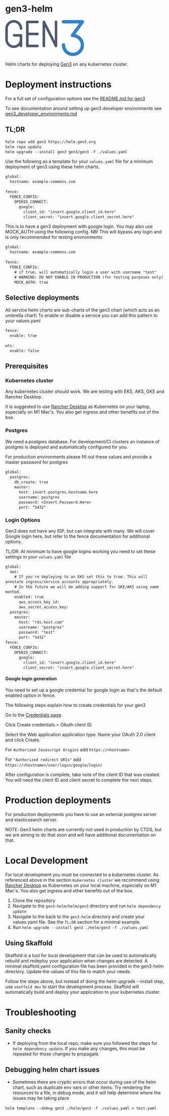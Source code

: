 
# gen3-helm
<img src="docs/images/gen3-blue-dark.png" width=250px>


Helm charts for deploying [Gen3](https://gen3.org) on any kubernetes cluster.

# Deployment instructions
For a full set of configuration options see the [README.md for gen3](./helm/gen3/README.md)

To see documentation around setting up gen3 developer environments see [gen3_developer_environments.md](./docs/gen3_developer_environments.md)

## TL;DR 
```
helm repo add gen3 https://helm.gen3.org
helm repo update
helm upgrade --install gen3 gen3/gen3 -f ./values.yaml 
```

Use the following as a template for your `values.yaml` file for a minimum deployment of gen3 using these helm charts.



```
global:
  hostname: example-commons.com

fence: 
  FENCE_CONFIG:
    OPENID_CONNECT:
      google:
        client_id: "insert.google.client_id.here"
        client_secret: "insert.google.client_secret.here"
```

This is to have a gen3 deployment with google login. You may also use MOCK_AUTH using the following config. NB! This will bypass any login and is only recommended for testing environments


```
global:
  hostname: example-commons.com

fence: 
  FENCE_CONFIG:
    # if true, will automatically login a user with username "test"
    # WARNING: DO NOT ENABLE IN PRODUCTION (for testing purposes only)
    MOCK_AUTH: true
```


## Selective deployments 
All service helm charts are sub-charts of the gen3 chart (which acts as an umbrella chart)
To enable or disable a service you can add this pattern to your values.yaml

```
fence:
  enable: true

wts:
  enable: false
```


## Prerequisites

### Kubernetes cluster
Any kubernetes cluster _should_ work. We are testing with EKS, AKS, GKE and Rancher Desktop. 

It is suggested to use [Rancher Desktop](https://rancherdesktop.io/) as Kubernetes on your laptop, especially on M1 Mac's. You also get ingress and other benefits out of the box. 

### Postgres 
We need a postgres database. For development/CI clusters an instance of postgres is deployed and automatically configured for you.

For production environments please fill out these values and provide a master password for postgres

```
global:
  postgres:
    db_create: true
    master:
      host: insert.postgres.hostname.here
      username: postgres
      password: <Insert.Password.Here>
      port: "5432"
```


### Login Options
Gen3 does not have any IDP, but can integrate with many. We will cover Google login here, but refer to the fence documentation for additional options. 

TL/DR: At minimum to have google logins working you need to set these settings in your `values.yaml` file

```
global:
  aws:
    # If you're deploying to an EKS set this to true. This will annotate ingress/service accounts appropriately. 
    # In the future we will be adding support for GKE/AKS using same method.
    enabled: true
      aws_access_key_id: 
      aws_secret_access_key:
  postgres:
    master:
      host: "rds.host.com"
      username: "postgres"
      password: "test"
      port: "5432"
fence: 
  FENCE_CONFIG:
    OPENID_CONNECT:
      google:
        client_id: "insert.google.client_id.here"
        client_secret: "insert.google.client_secret.here"
```


#### Google login generation

You need to set up a google credential for google login as that's the default enabled option in fence. 


The following steps explain how to create credentials for your gen3

Go to the [Credentials page](https://console.developers.google.com/apis/credentials).

Click Create credentials > OAuth client ID.

Select the Web application application type.
Name your OAuth 2.0 client and click Create.

For `Authorized Javascript Origins` add `https://<hostname>`

For `"Authorized redirect URIs"` add  `https://<hostname>/user/login/google/login/` 

After configuration is complete, take note of the client ID that was created. You will need the client ID and client secret to complete the next steps. 

# Production deployments
For production deployments you have to use an external postgres server and elasticsearch server.

NOTE: Gen3 helm charts are currently not used in production by CTDS, but we are aiming to do that soon and will have additional documentation on that.

# Local Development

For local development you must be connected to a kubernetes cluster. As referenced above in the section `Kubernetes cluster` we recommend using [Rancher Desktop](https://rancherdesktop.io/) as Kubernetes on your local machine, especially on M1 Mac's. You also get ingress and other benefits out of the box.

1. Clone the repository
2. Navigate to the `gen3-helm/helm/gen3` directory and run `helm dependency update`
3. Navigate to the back to the `gen3-helm` directory and create your values.yaml file. See the `TL;DR` section for a minimal example.
4. Run `helm upgrade --install gen3 ./helm/gen3 -f ./values.yaml`

## Using Skaffold

Skaffold is a tool for local development that can be used to automatically rebuild and redeploy your application when changes are detected. A minimal skaffold.yaml configuration file has been provided in the gen3-helm directory. Update the values of this file to match your needs.

Follow the steps above, but instead of doing the helm upgrade --install step, use `skaffold dev` to start the development process. Skaffold will automatically build and deploy your application to your kubernetes cluster. 

# Troubleshooting

## Sanity checks

* If deploying from the local repo, make sure you followed the steps for `helm dependency update`. If you make any changes, this must be repeated for those changes to propagate.

## Debugging helm chart issues

* Sometimes there are cryptic errors that occur during use of the helm chart, such as duplicate env vars or other items. Try rendering the resources to a file, in debug mode, and it will help determine where the issues may be taking place

`helm template --debug gen3 ./helm/gen3 -f ./values.yaml > test.yaml`
